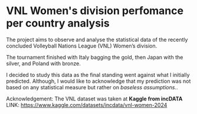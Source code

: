 # VNL Women's division perfomance per country analysis
The project aims to observe and analyse the statistical data of the recently concluded Volleyball Nations League (VNL) Women’s division.

The tournament finished with Italy bagging the gold, then Japan with the silver, and Poland with bronze.

I decided to study this data as the final standing went against what I initially predicted. Although, I would like to acknowledge that my 
prediction was not based on any statistical measure but rather on _baseless assumptions._.

Acknowledgement:
The VNL dataset was taken at **Kaggle from incDATA**
LINK: <https://www.kaggle.com/datasets/incdata/vnl-women-2024>
